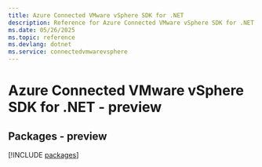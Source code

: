 ```yaml
---
title: Azure Connected VMware vSphere SDK for .NET
description: Reference for Azure Connected VMware vSphere SDK for .NET
ms.date: 05/26/2025
ms.topic: reference
ms.devlang: dotnet
ms.service: connectedvmwarevsphere
---
```

# Azure Connected VMware vSphere SDK for .NET - preview
## Packages - preview
[!INCLUDE [packages](connected-vmware-vsphere-index.md)]